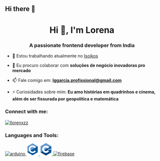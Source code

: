 ## Hi there 👋

<h1 align="center">Hi 👋, I'm Lorena</h1>
<h3 align="center">A passionate frontend developer from India</h3>

- 🔭 Estou trabalhando atualmente no [Isoikos](https://www.instagram.com/isoikos?utm_source=ig_web_button_share_sheet&igsh=ZDNlZDc0MzIxNw==https://www.instagram.com/isoikos?utm_source=ig_web_button_share_sheet&igsh=ZDNlZDc0MzIxNw==)

- 👯 Eu procuro colaborar com **soluções de negócio inovadoras pro mercado**

- 📫 Fale comigo em: **lggarcia.profissional@gmail.com**

- ⚡ Curiosidades sobre mim: **Eu amo histórias em quadrinhos e cinema, além de ser fissurada por geopolítica e matemática**

<h3 align="left">Connect with me:</h3>
<p align="left">
<a href="https://instagram.com/llorenxzz" target="blank"><img align="center" src="https://raw.githubusercontent.com/rahuldkjain/github-profile-readme-generator/master/src/images/icons/Social/instagram.svg" alt="llorenxzz" height="30" width="40" /></a>
</p>

<h3 align="left">Languages and Tools:</h3>
<p align="left"> <a href="https://www.arduino.cc/" target="_blank" rel="noreferrer"> <img src="https://cdn.worldvectorlogo.com/logos/arduino-1.svg" alt="arduino" width="40" height="40"/> </a> <a href="https://www.cprogramming.com/" target="_blank" rel="noreferrer"> <img src="https://raw.githubusercontent.com/devicons/devicon/master/icons/c/c-original.svg" alt="c" width="40" height="40"/> </a> <a href="https://www.w3schools.com/cpp/" target="_blank" rel="noreferrer"> <img src="https://raw.githubusercontent.com/devicons/devicon/master/icons/cplusplus/cplusplus-original.svg" alt="cplusplus" width="40" height="40"/> </a> <a href="https://firebase.google.com/" target="_blank" rel="noreferrer"> <img src="https://www.vectorlogo.zone/logos/firebase/firebase-icon.svg" alt="firebase" width="40" height="40"/> </a> </p>

